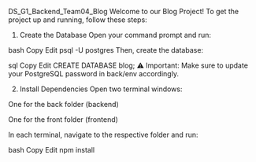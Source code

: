 DS_G1_Backend_Team04_Blog
Welcome to our Blog Project!
To get the project up and running, follow these steps:

1. Create the Database
Open your command prompt and run:

bash
Copy
Edit
psql -U postgres
Then, create the database:

sql
Copy
Edit
CREATE DATABASE blog;
⚠️ Important: Make sure to update your PostgreSQL password in back/env accordingly.

2. Install Dependencies
Open two terminal windows:

One for the back folder (backend)

One for the front folder (frontend)

In each terminal, navigate to the respective folder and run:

bash
Copy
Edit
npm install
